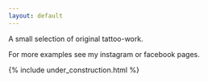 ```yaml
---
layout: default
---
```


A small selection of original tattoo-work.

For more examples see my instagram or facebook pages.

{% include under_construction.html %}

